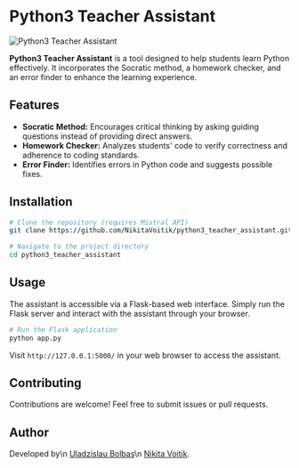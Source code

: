 # Python3 Teacher Assistant

![Python3 Teacher Assistant](https://img.shields.io/badge/Python-3.x-blue)

**Python3 Teacher Assistant** is a tool designed to help students learn Python effectively. It incorporates the Socratic method, a homework checker, and an error finder to enhance the learning experience.

## Features

- **Socratic Method:** Encourages critical thinking by asking guiding questions instead of providing direct answers.
- **Homework Checker:** Analyzes students' code to verify correctness and adherence to coding standards.
- **Error Finder:** Identifies errors in Python code and suggests possible fixes.

## Installation

```sh
# Clone the repository (requires Mistral API)
git clone https://github.com/NikitaVoitik/python3_teacher_assistant.git

# Navigate to the project directory
cd python3_teacher_assistant
```

## Usage

The assistant is accessible via a Flask-based web interface. Simply run the Flask server and interact with the assistant through your browser.

```sh
# Run the Flask application
python app.py
```

Visit `http://127.0.0.1:5000/` in your web browser to access the assistant.

## Contributing

Contributions are welcome! Feel free to submit issues or pull requests.

## Author

Developed by\n
[Uladzislau Bolbas](https://github.com/b0lbas)\n
[Nikita Voitik](https://github.com/NikitaVoitik).

